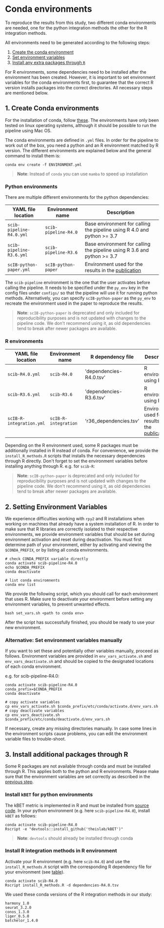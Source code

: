 # Conda environments

To reproduce the results from this study, two different conda environments are needed, one for the python integration
methods the other for the R integration methods.

All environments need to be generated according to the following steps:

1. [Create the conda environment](#create-conda-environments)
2. [Set environment variables](#setting-environment-variables)
3. [Install any extra packages through `R`](#install-additional-packages-through-r)

For R environments, some dependencies need to be installed after the environment has been created. However, it is
important to set environment variables for the conda environments first, to guarantee that the correct R version
installs packages into the correct directories. All necessary steps are mentioned below.

## 1. Create Conda environments

For the installation of conda, follow [these](https://conda.io/projects/conda/en/latest/user-guide/install/index.html).
The environments have only been tested on linux operating systems,
although it should be possible to run the pipeline using Mac OS.

The conda environments are defined in `.yml` files.
In order for the pipeline to work out of the box, you need a python and an R environment matched by R version.
The different environments are explained below and the general command to install them is:

```commandline
conda env create -f ENVIRONMENT.yml
```

> **Note**: Instead of `conda` you can use `mamba` to speed up installation

### Python environments

There are multiple different environments for the python dependencies:

| YAML file location       | Environment name     | Description                                                             |
|--------------------------|----------------------|-------------------------------------------------------------------------|
| `scib-pipeline-R4.0.yml` | `scib-pipeline-R4.0` | Base environment for calling the pipeline using R 4.0 and python >= 3.7 |
| `scib-pipeline-R3.6.yml` | `scib-pipeline-R3.6` | Base environment for calling the pipeline using R 3.6 and python >= 3.7 |
| `scIB-python-paper.yml`  | `scIB-python-paper`  | Environment used for the results in the [publication][publication]      |

The `scib-pipeline` environment is the one that the user activates before calling the pipeline. It needs to be specified
under the `py_env` key in the config files under `configs/` so that the pipeline will use it for running python methods.
Alternatively, you can specify `scIB-python-paper` as the `py_env` to recreate the environment used in the paper to
reproduce the results.

> **Note**: `scIB-python-paper` is deprecated and only included for reproducibility purposes and is not updated with
> changes to the pipeline code.
> We don't recommend using it, as old dependencies tend to break after newer packages are available.

### R environments

| YAML file location       | Environment name     | R dependency file        | Description                                                        |
|--------------------------|----------------------|--------------------------|--------------------------------------------------------------------|
| `scib-R4.0.yml`          | `scib-R4.0`          | 'dependencies-R4.0.tsv'  | R environment using R 4.0                                          |
| `scib-R3.6.yml`          | `scib-R3.6`          | 'dependencies-R3.6.tsv'  | R environment using R 3.6                                          |
| `scIB-R-integration.yml` | `scIB-R-integration` | 'r36_dependencies.tsv'   | Environment used for the results in the [publication][publication] |

Depending on the R environment used, some R packages must be additionally installed in R instead of conda. For
convenience, we provide the `install_R_methods.R` scripts that installs the necessary dependencies through R
directly. Don't forget to set the environment variables before installing anything through R. e.g. for `scib-R`:

> **Note**: `scIB-python-paper` is deprecated and only included for reproducibility purposes and is not updated with
> changes to the pipeline code.
> We don't recommend using it, as old dependencies tend to break after newer packages are available.

## 2. Setting Environment Variables

We experience difficulties working with `rpy2` and R installations when working on machines that already have a system
installation of R.
In order to make sure that R libraries are correctly isolated to their respective environments, we provide environment
variables that should be set during environment activation and reset during deactivation.
You must first determine path of your environment, either by activating and viewing the `$CONDA_PREFIX`, or by listing
all conda environments.

```commandline
# check CONDA_PREFIX variable directly
conda activate scib-pipeline-R4.0
echo $CONDA_PREFIX
conda deactivate

# list conda enviromnents
conda env list
```

We provide the following script, which you should call for each environment that uses R.
Make sure to deactivate your environment before setting any environment variables, to prevent unwanted effects.

```commandline
bash set_vars.sh <path to conda env>
```

After the script has successfully finished, you should be ready to use your new environment.

### Alternative: Set environment variables manually

If you want to set these and potentially other variables manually, proceed as follows.
Environment variables are provided in `env_vars_activate.sh` and `env_vars_deactivate.sh` and should be copied to the
designated locations of each conda environment.

e.g. for scib-pipeline-R4.0:

```commandline
conda activate scib-pipeline-R4.0
conda_prefix=$CONDA_PREFIX 
conda deactivate

# copy activate variables
cp env_vars_activate.sh $conda_prefix/etc/conda/activate.d/env_vars.sh
# copy deactivate variables
cp env_vars_deactivate.sh $conda_prefix/etc/conda/deactivate.d/env_vars.sh
```

If necessary, create any missing directories manually.
In case some lines in the environment scripts cause problems, you can edit the environment variable files to
trouble-shoot.

## 3. Install additional packages through R

Some R packages are not available through conda and must be installed through R.
This applies both to the python and R environments.
Please make sure that the environment variables are set correctly as described in the
[previous step](#2-setting-environment-variables).

### Install `kBET` for python environments

The kBET metric is implemented in R and must be installed from [source code](https://github.com/theislab/kBET).
In your python environment (e.g. here `scib-pipeline-R4.0`), install `kBET` as follows:

```commandline
conda activate scib-pipeline-R4.0
Rscript -e "devtools::install_github('theislab/kBET')"
```

> **Note**: `devtools` should already be installed through conda

### Install R integration methods in R environment

Activate your R environment (e.g. here `scib-R4.0`) and use the `install_R_methods.R` script with the corresponding R
dependency file for your environment (see [table](#r-environments)).

```commandline
conda activate scib-R4.0
Rscript install_R_methods.R -d dependencies-R4.0.tsv
```

We used these conda versions of the R integration methods in our study:

```commandline
harmony_1.0
seurat_3.2.0
conos_1.3.0
liger_0.5.0
batchelor_1.4.0
```

[publication]: https://doi.org/10.1038/s41592-021-01336-8
